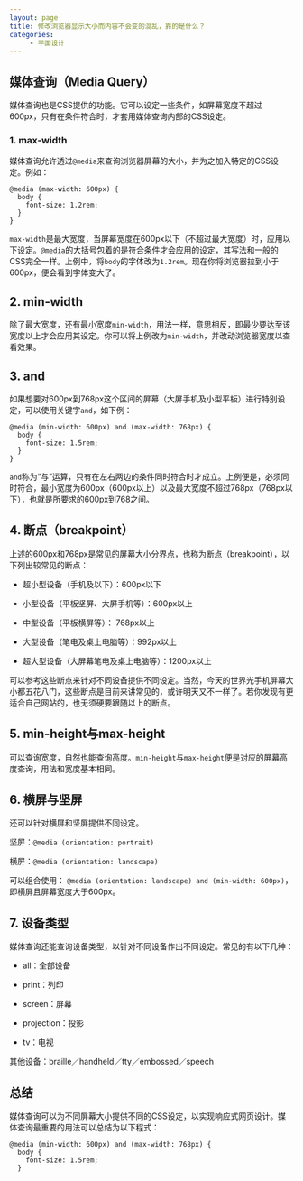 ```yaml
---
layout: page
title: 修改浏览器显示大小而内容不会变的混乱，靠的是什么？
categories:
     - 平面设计
---
```


## 媒体查询（Media Query）

媒体查询也是CSS提供的功能。它可以设定一些条件，如屏幕宽度不超过600px，只有在条件符合时，才套用媒体查询内部的CSS设定。

### 1\. max-width

媒体查询允许透过`@media`来查询浏览器屏幕的大小，并为之加入特定的CSS设定。例如：

```
@media (max-width: 600px) {
  body {
    font-size: 1.2rem;
  }
}
```

`max-width`是最大宽度，当屏幕宽度在600px以下（不超过最大宽度）时，应用以下设定。`@media`的大括号包着的是符合条件才会应用的设定，其写法和一般的CSS完全一样。上例中，将`body`的字体改为`1.2rem`。现在你将浏览器拉到小于600px，便会看到字体变大了。

## 2\. min-width 

除了最大宽度，还有最小宽度`min-width`，用法一样，意思相反，即最少要达至该宽度以上才会应用其设定。你可以将上例改为`min-width`，并改动浏览器宽度以查看效果。

## 3\. and

如果想要对600px到768px这个区间的屏幕（大屏手机及小型平板）进行特别设定，可以使用关键字`and`，如下例：

```
@media (min-width: 600px) and (max-width: 768px) {
  body {
    font-size: 1.5rem;
  }
}
```

`and`称为“与”运算，只有在左右两边的条件同时符合时才成立。上例便是，必须同时符合，最小宽度为600px（600px以上）以及最大宽度不超过768px（768px以下），也就是所要求的600px到768之间。

## 4\. 断点（breakpoint）

上述的600px和768px是常见的屏幕大小分界点，也称为断点（breakpoint），以下列出较常见的断点：

*   超小型设备（手机及以下）：600px以下

*   小型设备（平板坚屏、大屏手机等）：600px以上

*   中型设备（平板横屏等）： 768px以上

*   大型设备（笔电及桌上电脑等）：992px以上

*   超大型设备（大屏幕笔电及桌上电脑等）：1200px以上

可以参考这些断点来针对不同设备提供不同设定。当然，今天的世界光手机屏幕大小都五花八门，这些断点是目前来讲常见的，或许明天又不一样了。若你发现有更适合自己网站的，也无须硬要跟随以上的断点。


## 5\. min-height与max-height

可以查询宽度，自然也能查询高度。`min-height`与`max-height`便是对应的屏幕高度查询，用法和宽度基本相同。

## 6\. 横屏与坚屏

还可以针对横屏和坚屏提供不同设定。

坚屏：`@media (orientation: portrait)`

横屏：`@media (orientation: landscape)`

可以组合使用： `@media (orientation: landscape) and (min-width: 600px)`，即横屏且屏幕宽度大于600px。

## 7\. 设备类型

媒体查询还能查询设备类型，以针对不同设备作出不同设定。常见的有以下几种：

*   all：全部设备

*   print：列印

*   screen：屏幕

*   projection：投影

*   tv：电视

其他设备：braille／handheld／tty／embossed／speech

## 总结

媒体查询可以为不同屏幕大小提供不同的CSS设定，以实现响应式网页设计。媒体查询最重要的用法可以总结为以下程式：

```
@media (min-width: 600px) and (max-width: 768px) {
  body {
    font-size: 1.5rem;
  }
```

